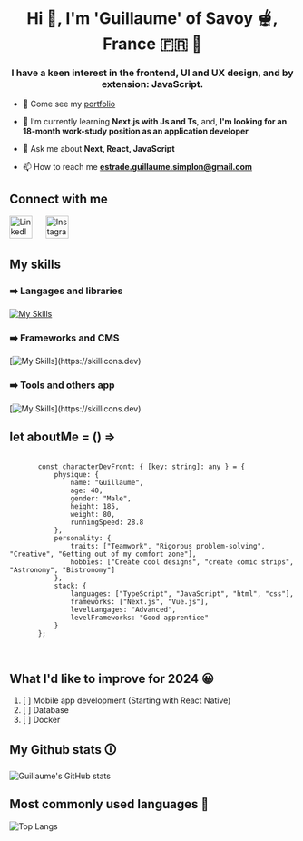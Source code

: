 <h1 align="center">Hi 👋, I'm 'Guillaume' of Savoy 🫕, France 🇫🇷 🥖 </h1>
<h3 align="center">I have a keen interest in the frontend, UI and UX design, and by extension: JavaScript.</h3>

- 🔭 Come see my [portfolio](https://guillaumesimplon.github.io/Guillaume_portfolio/)

- 🌱 I’m currently learning **Next.js with Js and Ts**, and, **I'm looking for an 18-month work-study position as an application developer**

- 💬 Ask me about **Next, React, JavaScript**

- 📫 How to reach me **estrade.guillaume.simplon@gmail.com**


## Connect with me
  <a href="https://www.linkedin.com/in/guillaume-estrade/" target="_blank"><img src="https://raw.githubusercontent.com/rahuldkjain/github-profile-readme-generator/master/src/images/icons/Social/linked-in-alt.svg" alt="LinkedIn" height="40" width="40" style="margin-right: 20px;"></a>
  <a href="https://www.instagram.com/guiomino/" target="_blank"><img src="https://raw.githubusercontent.com/rahuldkjain/github-profile-readme-generator/master/src/images/icons/Social/instagram.svg" alt="Instagram" height="40" width="40"></a>



<!-- CONTAINER ABOUT MY SKILLS -->

## My skills
### ➡️ Langages and libraries
[![My Skills](https://skillicons.dev/icons?i=html,css,js,ts,scss,bootstrap,tailwind,mysql,php)](https://skillicons.dev)

### ➡️ Frameworks and CMS
[![My Skills](https://skillicons.dev/icons?i=next,react,vue,wordpress,symfony,)](https://skillicons.dev)

### ➡️ Tools and others app
[![My Skills](https://skillicons.dev/icons?i=figma,github,vscode,sublime,illustrator,photoshop,sketchup,windows,linux,apple,)](https://skillicons.dev)


<!-- CODE CONTAINER ABOUT ME -->

## let aboutMe = () =>
 <div class="code_container">
   <pre class="language_typescript">
     <code>
       const characterDevFront: { [key: string]: any } = {
           physique: {
               name: "Guillaume",
               age: 40,
               gender: "Male",
               height: 185,
               weight: 80,
               runningSpeed: 28.8
           },
           personality: {
               traits: ["Teamwork", "Rigorous problem-solving", "Creative", "Getting out of my comfort zone"],
               hobbies: ["Create cool designs", "create comic strips", "Astronomy", "Bistronomy"]
           },
           stack: {
               languages: ["TypeScript", "JavaScript", "html", "css"],
               frameworks: ["Next.js", "Vue.js"],
               levelLangages: "Advanced",
               levelFrameworks: "Good apprentice"
           }
       };
     </code>
   </pre>
 </div>
 
## What I'd like to improve for 2024 😀
1. [ ] Mobile app development (Starting with React Native)
2. [ ] Database
3. [ ] Docker

## My Github stats 🛈
![Guillaume's GitHub stats](https://github-readme-stats.vercel.app/api?username=GuillaumeSimplon&show_icons=true&theme=radical)

## Most commonly used languages 🔎
![Top Langs](https://github-readme-stats.vercel.app/api/top-langs/?username=GuillaumeSimplon)
